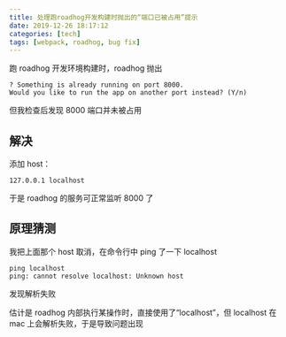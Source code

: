 ```yaml
---
title: 处理跑roadhog开发构建时抛出的“端口已被占用”提示
date: 2019-12-26 18:17:12
categories: [tech]
tags: [webpack, roadhog, bug fix]
---
```


跑 roadhog 开发环境构建时，roadhog 抛出

```
? Something is already running on port 8000.
Would you like to run the app on another port instead? (Y/n)
```

但我检查后发现 8000 端口并未被占用

<escape><!-- more --></escape>

## 解决

添加 host：

```
127.0.0.1 localhost
```

于是 roadhog 的服务可正常监听 8000 了

## 原理猜测

我把上面那个 host 取消，在命令行中 ping 了一下 localhost

```
ping localhost
ping: cannot resolve localhost: Unknown host
```

发现解析失败

估计是 roadhog 内部执行某操作时，直接使用了“localhost”，但 localhost 在 mac 上会解析失败，于是导致问题出现
